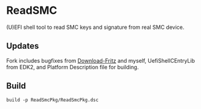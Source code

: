 # ReadSMC
(U)EFI shell tool to read SMC keys and signature from real SMC device.

## Updates
Fork includes bugfixes from [Download-Fritz](https://github.com/Download-Fritz) and myself, UefiShellCEntryLib from EDK2, and Platform Description file for building.

## Build
`build -p ReadSmcPkg/ReadSmcPkg.dsc` 
